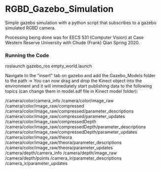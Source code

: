 # RGBD_Gazebo_Simulation
Simple gazebo simulation with a python script that subscribes to a gazebo simulated RGBD camera.

Processing being done was for EECS 531 (Computer Vision) at Case Western Reserve University with Chude (Frank) Qian Spring 2020.

### Running the Code

roslaunch gazebo_ros empty_world.launch

Navigate to the "insert" tab on gazebo and add the Gazebo_Models folder to the path -> You can now drag and drop the Kinect object into the environment and it will immediately start publishing data to the following topics (can change them in model.sdf file in Kinect model folder):

/camera/color/camera_info
/camera/color/image_raw
/camera/color/image_raw/compressed
/camera/color/image_raw/compressed/parameter_descriptions
/camera/color/image_raw/compressed/parameter_updates
/camera/color/image_raw/compressedDepth
/camera/color/image_raw/compressedDepth/parameter_descriptions
/camera/color/image_raw/compressedDepth/parameter_updates
/camera/color/image_raw/theora
/camera/color/image_raw/theora/parameter_descriptions
/camera/color/image_raw/theora/parameter_updates
/camera/depth/camera_info
/camera/depth/image_raw
/camera/depth/points
/camera_ir/parameter_descriptions
/camera_ir/parameter_updates
